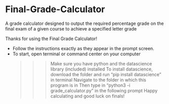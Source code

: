 # Final-Grade-Calculator
A grade calculator designed to output the required percentage grade on the final exam of a given course to achieve a specified letter grade

Thanks for using the Final Grade Calculator!

- Follow the instructions exactly as they appear in the prompt screen.
- To start, open terminal or command center on your computer
	>>> Make sure you have python and the datascience library (included) installed
	>>> To install datascience, download the folder and run “pip install datascience” in terminal
	>>> Navigate to the folder in which this program is in
	>>> Then type in “python3 -i grade_calculator.py” in the following prompt
	>>> Happy calculating and good luck on finals!
